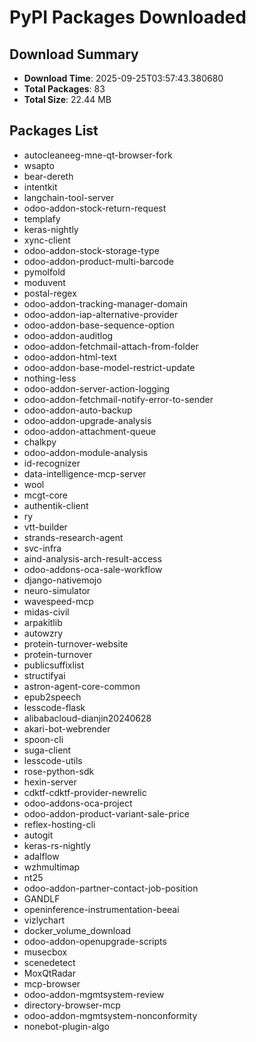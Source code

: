 # PyPI Packages Downloaded

## Download Summary
- **Download Time**: 2025-09-25T03:57:43.380680
- **Total Packages**: 83
- **Total Size**: 22.44 MB

## Packages List
- autocleaneeg-mne-qt-browser-fork
- wsapto
- bear-dereth
- intentkit
- langchain-tool-server
- odoo-addon-stock-return-request
- templafy
- keras-nightly
- xync-client
- odoo-addon-stock-storage-type
- odoo-addon-product-multi-barcode
- pymolfold
- moduvent
- postal-regex
- odoo-addon-tracking-manager-domain
- odoo-addon-iap-alternative-provider
- odoo-addon-base-sequence-option
- odoo-addon-auditlog
- odoo-addon-fetchmail-attach-from-folder
- odoo-addon-html-text
- odoo-addon-base-model-restrict-update
- nothing-less
- odoo-addon-server-action-logging
- odoo-addon-fetchmail-notify-error-to-sender
- odoo-addon-auto-backup
- odoo-addon-upgrade-analysis
- odoo-addon-attachment-queue
- chalkpy
- odoo-addon-module-analysis
- id-recognizer
- data-intelligence-mcp-server
- wool
- mcgt-core
- authentik-client
- ry
- vtt-builder
- strands-research-agent
- svc-infra
- aind-analysis-arch-result-access
- odoo-addons-oca-sale-workflow
- django-nativemojo
- neuro-simulator
- wavespeed-mcp
- midas-civil
- arpakitlib
- autowzry
- protein-turnover-website
- protein-turnover
- publicsuffixlist
- structifyai
- astron-agent-core-common
- epub2speech
- lesscode-flask
- alibabacloud-dianjin20240628
- akari-bot-webrender
- spoon-cli
- suga-client
- lesscode-utils
- rose-python-sdk
- hexin-server
- cdktf-cdktf-provider-newrelic
- odoo-addons-oca-project
- odoo-addon-product-variant-sale-price
- reflex-hosting-cli
- autogit
- keras-rs-nightly
- adalflow
- wzhmultimap
- nt25
- odoo-addon-partner-contact-job-position
- GANDLF
- openinference-instrumentation-beeai
- vizlychart
- docker_volume_download
- odoo-addon-openupgrade-scripts
- musecbox
- scenedetect
- MoxQtRadar
- mcp-browser
- odoo-addon-mgmtsystem-review
- directory-browser-mcp
- odoo-addon-mgmtsystem-nonconformity
- nonebot-plugin-algo
